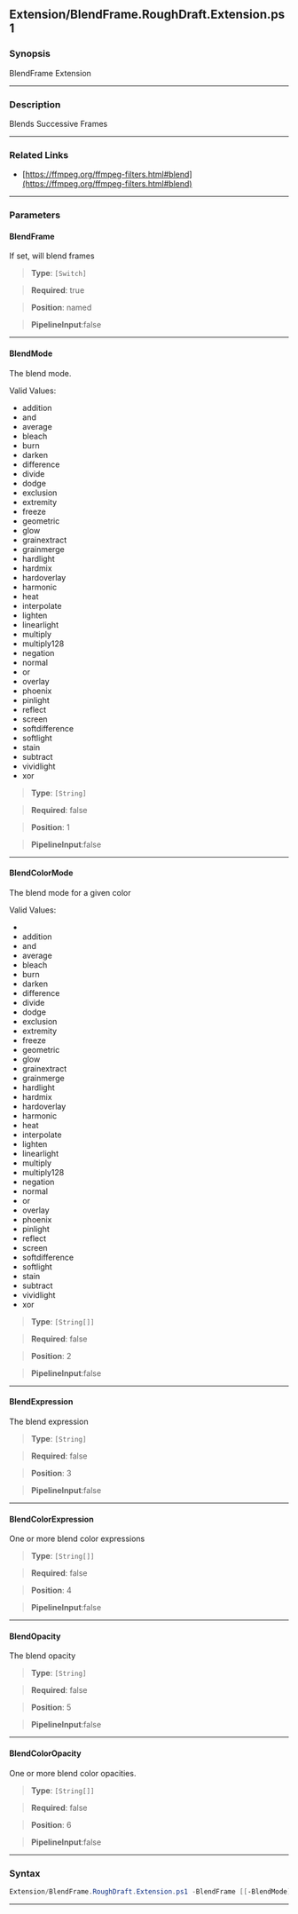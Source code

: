
Extension/BlendFrame.RoughDraft.Extension.ps1
---------------------------------------------
### Synopsis
BlendFrame Extension

---
### Description

Blends Successive Frames

---
### Related Links
* [https://ffmpeg.org/ffmpeg-filters.html#blend](https://ffmpeg.org/ffmpeg-filters.html#blend)



---
### Parameters
#### **BlendFrame**

If set, will blend frames



> **Type**: ```[Switch]```

> **Required**: true

> **Position**: named

> **PipelineInput**:false



---
#### **BlendMode**

The blend mode.



Valid Values:

* addition
* and
* average
* bleach
* burn
* darken
* difference
* divide
* dodge
* exclusion
* extremity
* freeze
* geometric
* glow
* grainextract
* grainmerge
* hardlight
* hardmix
* hardoverlay
* harmonic
* heat
* interpolate
* lighten
* linearlight
* multiply
* multiply128
* negation
* normal
* or
* overlay
* phoenix
* pinlight
* reflect
* screen
* softdifference
* softlight
* stain
* subtract
* vividlight
* xor



> **Type**: ```[String]```

> **Required**: false

> **Position**: 1

> **PipelineInput**:false



---
#### **BlendColorMode**

The blend mode for a given color



Valid Values:

* 
* addition
* and
* average
* bleach
* burn
* darken
* difference
* divide
* dodge
* exclusion
* extremity
* freeze
* geometric
* glow
* grainextract
* grainmerge
* hardlight
* hardmix
* hardoverlay
* harmonic
* heat
* interpolate
* lighten
* linearlight
* multiply
* multiply128
* negation
* normal
* or
* overlay
* phoenix
* pinlight
* reflect
* screen
* softdifference
* softlight
* stain
* subtract
* vividlight
* xor



> **Type**: ```[String[]]```

> **Required**: false

> **Position**: 2

> **PipelineInput**:false



---
#### **BlendExpression**

The blend expression



> **Type**: ```[String]```

> **Required**: false

> **Position**: 3

> **PipelineInput**:false



---
#### **BlendColorExpression**

One or more blend color expressions



> **Type**: ```[String[]]```

> **Required**: false

> **Position**: 4

> **PipelineInput**:false



---
#### **BlendOpacity**

The blend opacity



> **Type**: ```[String]```

> **Required**: false

> **Position**: 5

> **PipelineInput**:false



---
#### **BlendColorOpacity**

One or more blend color opacities.



> **Type**: ```[String[]]```

> **Required**: false

> **Position**: 6

> **PipelineInput**:false



---
### Syntax
```PowerShell
Extension/BlendFrame.RoughDraft.Extension.ps1 -BlendFrame [[-BlendMode] <String>] [[-BlendColorMode] <String[]>] [[-BlendExpression] <String>] [[-BlendColorExpression] <String[]>] [[-BlendOpacity] <String>] [[-BlendColorOpacity] <String[]>] [<CommonParameters>]
```
---




